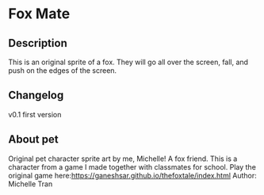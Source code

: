 # Fox Mate

## Description
This is an original sprite of a fox. They will go all over the screen, fall, and push on the edges of the screen.

## Changelog
v0.1 first version

## About pet
Original pet character sprite art by me, Michelle! A fox friend. This is a character from a game I made together with classmates for school. Play the original game here:https://ganeshsar.github.io/thefoxtale/index.html
Author: Michelle Tran
